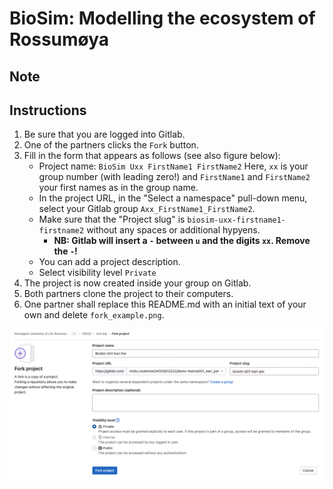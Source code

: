 # BioSim: Modelling the ecosystem of Rossumøya

## Note


## Instructions

1. Be sure that you are logged into Gitlab.
1. One of the partners clicks the `Fork` button.
1. Fill in the form that appears as follows (see also figure below):
   - Project name: `BioSim Uxx FirstName1 FirstName2`  Here, `xx` is your group number (with leading zero!) and `FirstName1` and `FirstName2` your first names as in the group name.
   - In the project URL, in the "Select a namespace" pull-down menu, select your Gitlab group `Axx_FirstName1_FirstName2`. 
   - Make sure that the "Project slug" is
     `biosim-uxx-firstname1-firstname2` without any spaces or
     additional hypyens. 
		- **NB: Gitlab will insert a `-` between `u` and the digits
          `xx`. Remove the `-`!**
   - You can add a project description.
   - Select visibility level `Private`
1. The project is now created inside your group on Gitlab.
1. Both partners clone the project to their computers.
1. One partner shall replace this README.md with an initial text of your own and delete `fork_example.png`.

![Forking example](fork_example.png)
